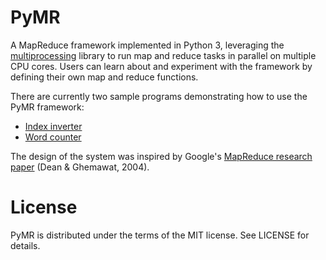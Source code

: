 # PyMR

A MapReduce framework implemented in Python 3, leveraging the [multiprocessing](https://docs.python.org/3.8/library/multiprocessing.html "Python multiprocessing documentation") library to run map and reduce tasks in parallel on multiple CPU cores. Users can learn about and experiment with the framework by defining their own map and reduce functions.

There are currently two sample programs demonstrating how to use the PyMR framework:
* [Index inverter](https://github.com/mchlzhao/pymr/blob/master/index_inverter.py)
* [Word counter](https://github.com/mchlzhao/pymr/blob/master/word_counter.py)

The design of the system was inspired by Google's [MapReduce research paper](https://research.google/pubs/pub62/) (Dean & Ghemawat, 2004).

License
==
PyMR is distributed under the terms of the MIT license. See LICENSE for details.
